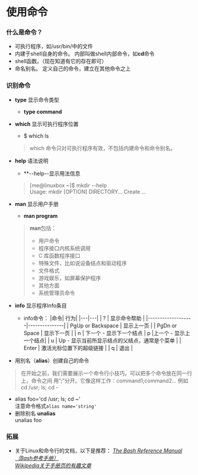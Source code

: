 # 使用命令
### 什么是命令？
- 可执行程序，如/usr/bin/中的文件
- 内建于shell自身的命令。 内部叫做shell内部命令，如**cd**命令
- shell函数。（现在知道有它的存在即可）
- 命名别名。 定义自己的命令，建立在其他命令之上

### 识别命令
- **type** 显示命令类型
    - **type command**
- **which** 显示可执行程序位置  
    - \$ which ls  
    > which 命令只对可执行程序有效，不包括内建命令和命令别名。
- **help** 语法说明
    - **--help--显示用法信息  
    > [me@linuxbox ~]$ mkdir --help  
Usage: mkdir [OPTION] DIRECTORY...
Create ...
- **man** 显示用户手册
    - **man program**
    > **man**包括：
    > - 用户命令
    > - 程序接口内核系统调用  
    > - C 库函数程序接口
    > - 特殊文件，比如说设备结点和驱动程序
    > - 文件格式
    > - 游戏娱乐，如屏幕保护程序
    > - 其他方面
    > - 系统管理员命令
- **info** 显示程序Info条目
  - info命令：
    |命令|	行为|
    |---|---|
| ?                 | 显示命令帮助        |
|-------------------|---------------|
| PgUp or Backspace | 显示上一页         |
| PgDn or Space     | 显示下一页         |
| n                 | 下一个 - 显示下一个结点 |
p	|上一个 - 显示上一个结点|
| u     | Up - 显示当前所显示结点的父结点，通常是个菜单 |
| Enter |     激活光标位置下的超级链接                      |
| q     | 退出                        |

- 用別名（**alias**）创建自己的命令
> 在开始之前，我们需要展示一个命令行小技巧。可以把多个命令放在同一行上，命令之间 用”;”分开。它像这样工作：command1;command2...
> 例如cd /usr; ls; cd -
  - alias foo='cd /usr; ls; cd ~'  
  注意命令格式```alias name='string'```
  - 删除别名 **unalias**  
    unalias foo

### 拓展
- 关于Linux和命令行的文档，以下是推荐：
*[The Bash Reference Manual（Bash参考手册）](http://www.gnu.org/software/bash/manual/bashref.html)*  
*[Wikipedia关于手册页的有趣文章](http://en.wikipedia.org/wiki/Man_page)*